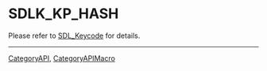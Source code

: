 # SDLK_KP_HASH

Please refer to [SDL_Keycode](SDL_Keycode) for details.

----
[CategoryAPI](CategoryAPI), [CategoryAPIMacro](CategoryAPIMacro)

